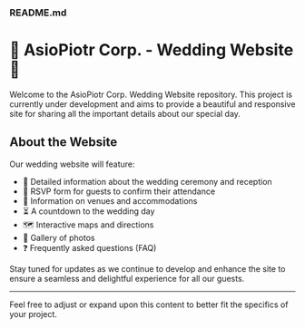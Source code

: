 ### README.md

# 💍 AsioPiotr Corp. - Wedding Website 💒

Welcome to the AsioPiotr Corp. Wedding Website repository. This project is currently under development and aims to provide a beautiful and responsive site for sharing all the important details about our special day.

## About the Website

Our wedding website will feature:

- 📅 Detailed information about the wedding ceremony and reception
- 📝 RSVP form for guests to confirm their attendance
- 🏨 Information on venues and accommodations
- ⏳ A countdown to the wedding day
- 🗺️ Interactive maps and directions
- 📸 Gallery of photos
- ❓ Frequently asked questions (FAQ)

Stay tuned for updates as we continue to develop and enhance the site to ensure a seamless and delightful experience for all our guests.

---

Feel free to adjust or expand upon this content to better fit the specifics of your project.
